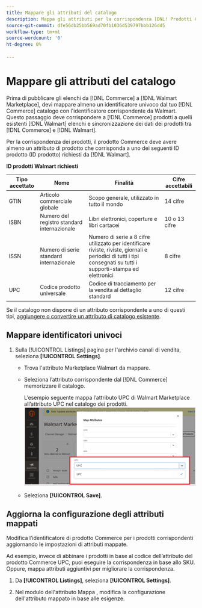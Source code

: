 ```yaml
---
title: Mappare gli attributi del catalogo
description: Mappa gli attributi per la corrispondenza [DNL! Prodotti Commerce a quelli esistenti [!DNL Walmart Marketplace] elenchi e sincronizzazione dei dati tra [!DNL Channel Manager] e [!DNL Walmart].
source-git-commit: dfe56db25bb569ad70fb1036d539797bbb126dd5
workflow-type: tm+mt
source-wordcount: '0'
ht-degree: 0%

---
```



# Mappare gli attributi del catalogo

Prima di pubblicare gli elenchi da [!DNL Commerce] a [!DNL Walmart Marketplace], devi mappare almeno un identificatore univoco dal tuo [!DNL Commerce] catalogo con l&#39;identificatore corrispondente da Walmart.
Questo passaggio deve corrispondere a [!DNL Commerce] prodotti a quelli esistenti [!DNL Walmart] elenchi e sincronizzazione dei dati dei prodotti tra [!DNL Commerce] e [!DNL Walmart].

Per la corrispondenza dei prodotti, il prodotto Commerce deve avere almeno un attributo di prodotto che corrisponda a uno dei seguenti ID prodotto (ID prodotto) richiesti da [!DNL Walmart].

**ID prodotti Walmart richiesti**

| **Tipo accettato** | **Nome** | **Finalità** | **Cifre accettabili** |
|-------------------|--------------------------------------|--------------------------------------------------------------------------------------------------------------------------------------------------|-----------------------|
| GTIN | Articolo commerciale globale | Scopo generale, utilizzato in tutto il mondo | 14 cifre |
| ISBN | Numero del registro standard internazionale | Libri elettronici, coperture e libri cartacei | 10 o 13 cifre |
| ISSN | Numero di serie standard internazionale | Numero di serie a 8 cifre utilizzato per identificare riviste, riviste, giornali e periodici di tutti i tipi consegnati su tutti i supporti-stampa ed elettronici | 8 cifre |
| UPC | Codice prodotto universale | Codice di tracciamento per la vendita al dettaglio standard | 12 cifre |

Se il catalogo non dispone di un attributo corrispondente a uno di questi tipi, [aggiungere o convertire un attributo di catalogo esistente](https://docs.magento.com/user-guide/catalog/product-attributes.html).

## Mappare identificatori univoci

1. Sulla [!UICONTROL Listings] pagina per l&#39;archivio canali di vendita, seleziona **[!UICONTROL Settings]**.

   - Trova l&#39;attributo Marketplace Walmart da mappare.

   - Seleziona l’attributo corrispondente dal [!DNL Commerce] memorizzare il catalogo.

      L’esempio seguente mappa l’attributo UPC di Walmart Marketplace all’attributo UPC nel catalogo dei prodotti.
   ![Mappatura attributi per i criteri di corrispondenza dei prodotti](assets/products-map-attributes-for-match.png)

   - Seleziona **[!UICONTROL Save]**.


## Aggiorna la configurazione degli attributi mappati

Modifica l’identificatore di prodotto Commerce per i prodotti corrispondenti aggiornando le impostazioni di attributi mappate.

Ad esempio, invece di abbinare i prodotti in base al codice dell’attributo del prodotto Commerce UPC, puoi eseguire la corrispondenza in base allo SKU. Oppure, mappa attributi aggiuntivi per migliorare la corrispondenza.

1. Da **[!UICONTROL Listings]**, seleziona **[!UICONTROL Settings]**.

1. Nel modulo dell&#39;attributo Mappa , modifica la configurazione dell&#39;attributo mappato in base alle esigenze.
